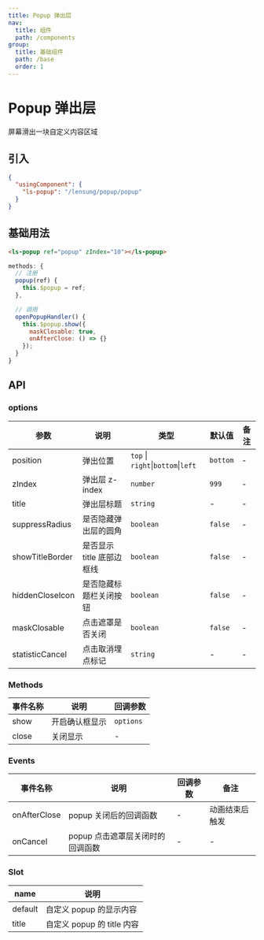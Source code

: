```yaml
---
title: Popup 弹出层
nav:
  title: 组件
  path: /components
group:
  title: 基础组件
  path: /base
  order: 1
---
```


# Popup 弹出层

屏幕滑出一块自定义内容区域

## 引入

```json
{
  "usingComponent": {
    "ls-popup": "/lensung/popup/popup"
  }
}
```

## 基础用法

```html
<ls-popup ref="popup" zIndex="10"></ls-popup>
```

```js
methods: {
  // 注册
  popup(ref) {
    this.$popup = ref;
  },

  // 调用
  openPopupHandler() {
    this.$popup.show({
      maskClosable: true,
      onAfterClose: () => {}
    });
  }
}
```

## API

### options

| 参数            | 说明                      | 类型                               | 默认值   | 备注 |
| --------------- | ------------------------- | ---------------------------------- | -------- | ---- |
| position        | 弹出位置                  | `top` \| `right`\|`bottom`\|`left` | `bottom` | -    |
| zIndex          | 弹出层 z-index            | `number`                           | `999`    | -    |
| title           | 弹出层标题                | `string`                           | -        | -    |
| suppressRadius  | 是否隐藏弹出层的圆角      | `boolean`                          | `false`  | -    |
| showTitleBorder | 是否显示 title 底部边框线 | `boolean`                          | `false`  | -    |
| hiddenCloseIcon | 是否隐藏标题栏关闭按钮    | `boolean`                          | `false`  | -    |
| maskClosable    | 点击遮罩是否关闭          | `boolean`                          | `false`  | -    |
| statisticCancel | 点击取消埋点标记          | `string`                           | -        | -    |

### Methods

| 事件名称 | 说明           | 回调参数  |
| -------- | -------------- | --------- |
| show     | 开启确认框显示 | `options` |
| close    | 关闭显示       | -         |

### Events

| 事件名称     | 说明                             | 回调参数 | 备注           |
| ------------ | -------------------------------- | -------- | -------------- |
| onAfterClose | popup 关闭后的回调函数           | -        | 动画结束后触发 |
| onCancel     | popup 点击遮罩层关闭时的回调函数 | -        | -              |

### Slot

| name    | 说明                       |
| ------- | -------------------------- |
| default | 自定义 popup 的显示内容    |
| title   | 自定义 popup 的 title 内容 |
